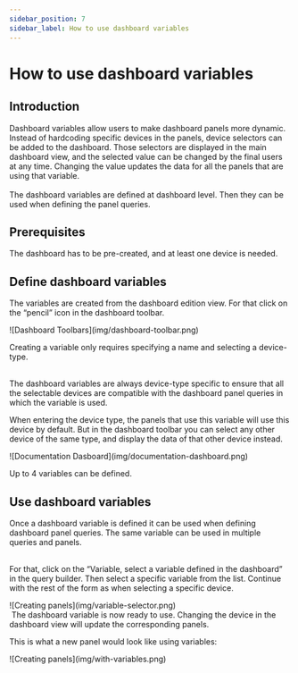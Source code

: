 ```yaml
---
sidebar_position: 7
sidebar_label: How to use dashboard variables
---
```

# How to use dashboard variables

## Introduction

Dashboard variables allow users to make dashboard panels more dynamic. Instead of hardcoding specific devices in the panels, device selectors can be added to the dashboard. Those selectors are displayed in the main dashboard view, and the selected value can be changed by the final users at any time. Changing the value updates the data for all the panels that are using that variable.
<br></br>
The dashboard variables are defined at dashboard level. Then they can be used when defining the panel queries.

## Prerequisites

The dashboard has to be pre-created, and at least one device is needed.

## Define dashboard variables

The variables are created from the dashboard edition view. For that click on the “pencil” icon in the dashboard toolbar.

<div class="tutorial-image-container">
![Dashboard Toolbars](img/dashboard-toolbar.png)
</div>

Creating a variable only requires specifying a name and selecting a device-type.
<br></br>

The dashboard variables are always device-type specific to ensure that all the selectable devices are compatible with the dashboard panel queries in which the variable is used. 

When entering the device type, the panels that use this variable will use this device by default. But in the dashboard toolbar you can select any other device of the same type, and display the data of that other device instead. 

<div class="tutorial-image-container">
![Documentation Dasboard](img/documentation-dashboard.png)
</div>

Up to 4 variables can be defined.

## Use dashboard variables

Once a dashboard variable is defined it can be used when defining dashboard panel queries. The same variable can be used in multiple queries and panels.
<br></br>

For that, click on the “Variable, select a variable defined in the dashboard” in the query builder. Then select a specific variable from the list. Continue with the rest of the form as when selecting a specific device.

<div class="tutorial-image-container">
    ![Creating panels](img/variable-selector.png)
</div>
‍
The dashboard variable is now ready to use. Changing the device in the dashboard view will update the corresponding panels.

This is what a new panel would look like using variables:

<div class="tutorial-image-container">
    ![Creating panels](img/with-variables.png)
</div>
‍



